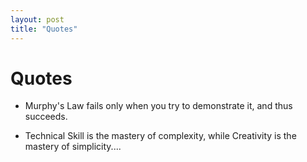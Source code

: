 ```yaml
---
layout: post
title: "Quotes"
---
```


Quotes
===

* Murphy's Law fails only when you try to demonstrate it, and thus succeeds.

* Technical Skill is the mastery of complexity, while Creativity is the mastery of simplicity....
